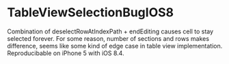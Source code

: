 # TableViewSelectionBugIOS8

Combination of deselectRowAtIndexPath + endEditing causes cell to stay selected forever. For some reason, number of sections and rows makes difference, seems like some kind of edge case in table view implementation. Reproducibable on iPhone 5 with iOS 8.4.
